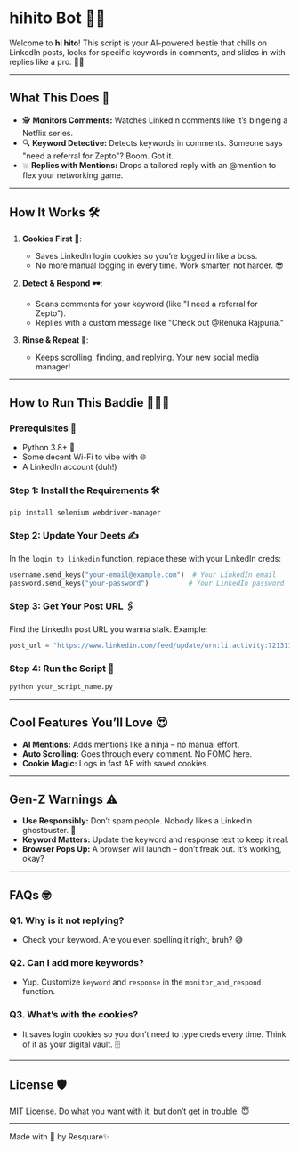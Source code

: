 
# hihito Bot 🤖✨

Welcome to **hi hito**! This script is your AI-powered bestie that chills on LinkedIn posts, looks for specific keywords in comments, and slides in with replies like a pro. 💬✨

---

## What This Does 🤔
- 🕵️ **Monitors Comments:** Watches LinkedIn comments like it’s bingeing a Netflix series.
- 🔍 **Keyword Detective:** Detects keywords in comments. Someone says "need a referral for Zepto"? Boom. Got it.
- 💥 **Replies with Mentions:** Drops a tailored reply with an @mention to flex your networking game.

---

## How It Works 🛠️

1. **Cookies First 🍪**:
   - Saves LinkedIn login cookies so you’re logged in like a boss.
   - No more manual logging in every time. Work smarter, not harder. 😎

2. **Detect & Respond 🕶️**:
   - Scans comments for your keyword (like "I need a referral for Zepto").
   - Replies with a custom message like "Check out @Renuka Rajpuria."

3. **Rinse & Repeat 🔄**:
   - Keeps scrolling, finding, and replying. Your new social media manager!

---

## How to Run This Baddie 🏃‍♂️💨

### Prerequisites 📝
- Python 3.8+ 🐍
- Some decent Wi-Fi to vibe with 🌐
- A LinkedIn account (duh!)

### Step 1: Install the Requirements 🛠️
```bash
pip install selenium webdriver-manager
```

### Step 2: Update Your Deets ✍️
In the `login_to_linkedin` function, replace these with your LinkedIn creds:
```python
username.send_keys("your-email@example.com")  # Your LinkedIn email
password.send_keys("your-password")          # Your LinkedIn password
```
### Step 3: Get Your Post URL 🖇️
Find the LinkedIn post URL you wanna stalk. Example:
```python
post_url = "https://www.linkedin.com/feed/update/urn:li:activity:7213119857825861632/"
```

### Step 4: Run the Script 🚀
```bash
python your_script_name.py
```

---

## Cool Features You’ll Love 😍
- **AI Mentions:** Adds mentions like a ninja – no manual effort.
- **Auto Scrolling:** Goes through every comment. No FOMO here.
- **Cookie Magic:** Logs in fast AF with saved cookies.

---

## Gen-Z Warnings ⚠️
- **Use Responsibly:** Don’t spam people. Nobody likes a LinkedIn ghostbuster. 👻
- **Keyword Matters:** Update the keyword and response text to keep it real.
- **Browser Pops Up:** A browser will launch – don’t freak out. It’s working, okay?

---

## FAQs 🤓
### Q1. Why is it not replying?
- Check your keyword. Are you even spelling it right, bruh? 😅

### Q2. Can I add more keywords?
- Yup. Customize `keyword` and `response` in the `monitor_and_respond` function.

### Q3. What’s with the cookies?
- It saves login cookies so you don’t need to type creds every time. Think of it as your digital vault. 🗄️

---

## License 🛡️
MIT License. Do what you want with it, but don’t get in trouble. 😇

---

Made with 💙 by Resquare✨
